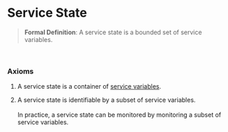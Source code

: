 # Service State

> **Formal Definition**: A service state is a bounded set of service variables.
<br/>

### Axioms

1. A service state is a container of [service variables](./service-variable.md).

2. A service state is identifiable by a subset of service variables.
<br/><br/>
In practice, a service state can be monitored by monitoring a subset of service variables.
